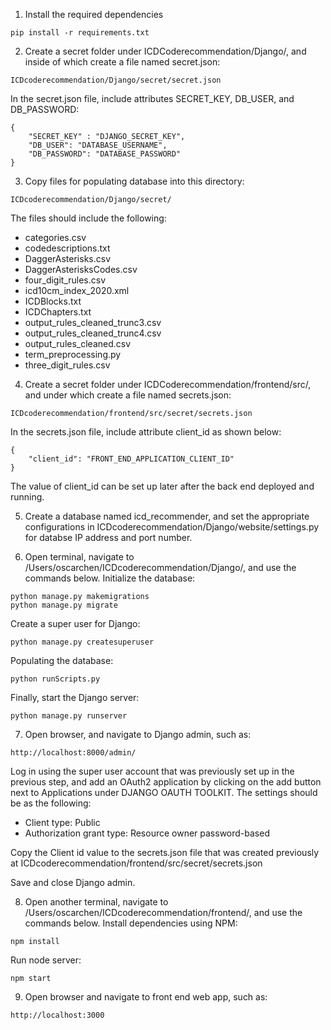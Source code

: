 1. Install the required dependencies
```
pip install -r requirements.txt
```

2. Create a secret folder under ICDCoderecommendation/Django/, and inside of which create a file named secret.json:
```
ICDcoderecommendation/Django/secret/secret.json
```

In the secret.json file, include attributes SECRET_KEY, DB_USER, and DB_PASSWORD:
```
{
	"SECRET_KEY" : "DJANGO_SECRET_KEY",
	"DB_USER": "DATABASE_USERNAME",
	"DB_PASSWORD": "DATABASE_PASSWORD"
}
```

3. Copy files for populating database into this directory: 
```
ICDcoderecommendation/Django/secret/
```
The files should include the following:
- categories.csv
- codedescriptions.txt
- DaggerAsterisks.csv
- DaggerAsterisksCodes.csv
- four_digit_rules.csv
- icd10cm_index_2020.xml
- ICDBlocks.txt
- ICDChapters.txt
- output_rules_cleaned_trunc3.csv
- output_rules_cleaned_trunc4.csv
- output_rules_cleaned.csv
- term_preprocessing.py
- three_digit_rules.csv

4. Create a secret folder under ICDCoderecommendation/frontend/src/, and under which create a file named secrets.json:
```
ICDcoderecommendation/frontend/src/secret/secrets.json
```

In the secrets.json file, include attribute client_id as shown below:
```
{
	"client_id": "FRONT_END_APPLICATION_CLIENT_ID"
}
```
The value of client_id can be set up later after the back end deployed and running.

5. Create a database named icd_recommender, and set the appropriate configurations in ICDcoderecommendation/Django/website/settings.py for databse IP address and port number.

6. Open terminal, navigate to /Users/oscarchen/ICDcoderecommendation/Django/, and use the commands below.
Initialize the database:
```
python manage.py makemigrations
python manage.py migrate
```
Create a super user for Django:
```
python manage.py createsuperuser
```
Populating the database:
```
python runScripts.py
```
Finally, start the Django server:
```
python manage.py runserver
```

7. Open browser, and navigate to Django admin, such as:
```
http://localhost:8000/admin/
```
Log in using the super user account that was previously set up in the previous step, and add an OAuth2 application by clicking on the add button next to Applications under DJANGO OAUTH TOOLKIT. The settings should be as the following:
- Client type: Public
- Authorization grant type: Resource owner password-based

Copy the Client id value to the secrets.json file that was created previously at ICDcoderecommendation/frontend/src/secret/secrets.json

Save and close Django admin.

8. Open another terminal, navigate to /Users/oscarchen/ICDcoderecommendation/frontend/, and use the commands below.
Install dependencies using NPM:
```
npm install
```
Run node server:
```
npm start
```
9. Open browser and navigate to front end web app, such as:
```
http://localhost:3000
```
